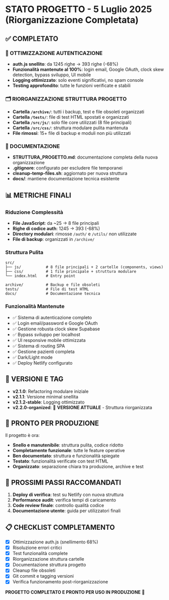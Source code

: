 # STATO PROGETTO - 5 Luglio 2025 (Riorganizzazione Completata)

## ✅ COMPLETATO

### 🎯 OTTIMIZZAZIONE AUTENTICAZIONE
- **auth.js snellito**: da 1245 righe → 393 righe (-68%)
- **Funzionalità mantenute al 100%**: login email, Google OAuth, clock skew detection, bypass sviluppo, UI mobile
- **Logging ottimizzato**: solo eventi significativi, no spam console
- **Testing approfondito**: tutte le funzioni verificate e stabili

### 🗂️ RIORGANIZZAZIONE STRUTTURA PROGETTO
- **Cartella `/archive/`**: tutti i backup, test e file obsoleti organizzati
- **Cartella `/tests/`**: file di test HTML spostati e organizzati  
- **Cartella `/src/js/`**: solo file core utilizzati (8 file principali)
- **Cartella `/src/css/`**: struttura modulare pulita mantenuta
- **File rimossi**: 15+ file di backup e moduli non più utilizzati

### 📝 DOCUMENTAZIONE
- **STRUTTURA_PROGETTO.md**: documentazione completa della nuova organizzazione
- **.gitignore**: configurato per escludere file temporanei
- **cleanup-temp-files.sh**: aggiornato per nuova struttura
- **docs/**: mantiene documentazione tecnica esistente

## 📊 METRICHE FINALI

### Riduzione Complessità
- **File JavaScript**: da ~25 → 8 file principali
- **Righe di codice auth**: 1245 → 393 (-68%)
- **Directory modulari**: rimosse `/auth/` e `/utils/` non utilizzate
- **File di backup**: organizzati in `/archive/`

### Struttura Pulita
```
src/
├── js/           # 8 file principali + 2 cartelle (components, views)
├── css/          # 1 file principale + struttura modulare
└── index.html    # Entry point

archive/          # Backup e file obsoleti
tests/            # File di test HTML  
docs/             # Documentazione tecnica
```

### Funzionalità Mantenute
- ✅ Sistema di autenticazione completo
- ✅ Login email/password e Google OAuth  
- ✅ Gestione robusta clock skew Supabase
- ✅ Bypass sviluppo per localhost
- ✅ UI responsive mobile ottimizzata
- ✅ Sistema di routing SPA
- ✅ Gestione pazienti completa
- ✅ Dark/Light mode
- ✅ Deploy Netlify configurato

## 🔧 VERSIONI E TAG

- **v2.1.0**: Refactoring modulare iniziale
- **v2.1.1**: Versione minimal snellita  
- **v2.1.2-stable**: Logging ottimizzato
- **v2.2.0-organized**: 🎯 **VERSIONE ATTUALE** - Struttura riorganizzata

## 🚀 PRONTO PER PRODUZIONE

Il progetto è ora:
- **Snello e manutenibile**: struttura pulita, codice ridotto
- **Completamente funzionale**: tutte le feature operative
- **Ben documentato**: struttura e funzionalità spiegate
- **Testato**: funzionalità verificate con test HTML
- **Organizzato**: separazione chiara tra produzione, archive e test

## 🎯 PROSSIMI PASSI RACCOMANDATI

1. **Deploy di verifica**: test su Netlify con nuova struttura
2. **Performance audit**: verifica tempi di caricamento
3. **Code review finale**: controllo qualità codice
4. **Documentazione utente**: guida per utilizzatori finali

## 📋 CHECKLIST COMPLETAMENTO

- [x] Ottimizzazione auth.js (snellimento 68%)
- [x] Risoluzione errori critici  
- [x] Test funzionalità complete
- [x] Riorganizzazione struttura cartelle
- [x] Documentazione struttura progetto
- [x] Cleanup file obsoleti
- [x] Git commit e tagging versioni
- [x] Verifica funzionamento post-riorganizzazione

**PROGETTO COMPLETATO E PRONTO PER USO IN PRODUZIONE** 🎉
